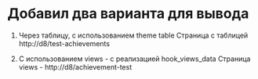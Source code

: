 # Добавил два варианта для вывода
1. Через таблицу, с использованием theme table
Страница с таблицей http://d8/test-achievements

2. С использованием views - с реализацией hook_views_data
Страница views - http://d8/achievement-test

